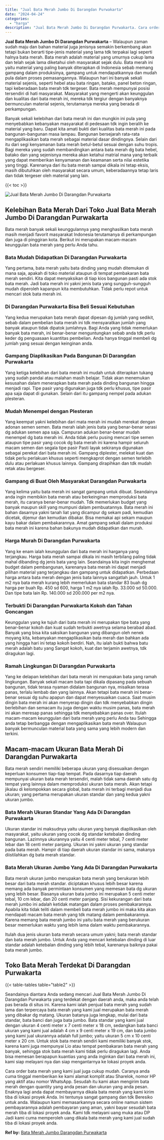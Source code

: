 ```yaml
---
title: "Jual Bata Merah Jumbo Di Darangdan Purwakarta"
date: "2024-04-24"
categories: 
  - "harga"
description: "Jual Bata Merah Jumbo Di Darangdan Purwakarta. Cara order bata merah yang kami jual juga cukup mudah. Caranya anda cuma tinggal memberikan ke kami alamat kom..."
---
```


**Jual Bata Merah Jumbo Di Darangdan Purwakarta** – Walaupun zaman sudah maju dan bahan material juga jenisnya semakin berkembang akan tetapi bukan berarti tipe-jenis material yang lama tdk terpakai lagi seperti halnya bata merah. Bata merah adalah material yang umurnya cukup lama dan telah sejak lama diketahui oleh masyarakat sejak dulu. Bata merah ini yaitu material yang paling banyak diterapkan di Indonesia sebab memang gampang dalam produksinya, gampang untuk mendapatkannya dan mudah pula dalam proses pemasangannya. Walaupun hari ini banyak sekali material sejenis, seperti hebel atau bata ringan, batako, panel beton ringan, tapi keberadaan bata merah tdk tergeser. Bata merah mempunyai posisi tersendiri di hati masyarakat. Masyarakat yang mengerti akan keunggulan dan kualitas dari bata merah ini, mereka tdk tergiur dengan banyaknya bermunculan material sejenis, terutamanya mereka yang berada di perkampungan.

Banyak sekali kelebihan dari bata merah ini dan mungkin ini pula yang menyebabkan kebanyakan masyarakat di pedesaan tdk ingin beralih ke material yang baru. Dapat kita amati bukti dari kualitas bata merah ini pada bangunan-bangunan masa lampau. Bangunan bersejarah rata-rata mengaplikasikan bata merah sebagai material dasar dindingnya. Selain dari itu dari segi kenyamanan bata merah betul-betul sesuai dengan suhu tropis. Bagi mereka yang sudah membandingkan antara bata merah dg bata hebel, batako dan yang sejenisnya mereka akan ketahui matrial mana yang terbaik yang dapat memberikan kenyamanan dan keamanan serta nilai estetika yang tinggi. Karenanya dari itu bata merah sampai dikala ini tetap eksis, masih dibutuhkan oleh masyarakat secara umum, keberadaannya tetap laris dan tidak tergeser oleh material yang lain.

{{< toc >}}

![Jual Bata Merah Jumbo Di Darangdan Purwakarta](/images/jual-bata-merah-10.png)

## Kelebihan Bata Merah Dari Toko Jual Bata Merah Jumbo Di Darangdan Purwakarta

Bata merah banyak sekali keunggulannya yang menghasilkan bata merah masih menjadi favorit masyarakat Indonesia terutamanya di perkampungan dan juga di pinggiran kota. Berikut ini merupakan macam-macam keunggulan bata merah yang perlu Anda tahu.

### Bata Mudah Didapatkan Di Darangdan Purwakarta

Yang pertama, bata merah yaitu bata dinding yang mudah ditemukan di mana saja, apakah di toko material ataupun di tempat pembakaran bata merah sendiri. Kita dapat menyaksikan di tiap kios bangunan pasti ada stok bata merah. Jadi bata merah ini yakni jenis bata yang sungguh-sungguh mudah diperoleh kapanpun kita membutuhkan. Tidak perlu repot untuk mencari stok bata merah ini.

### Di Darangdan Purwakarta Bisa Beli Sesuai Kebutuhan

Yang kedua merupakan bata merah dapat dipesan dg jumlah yang sedikit, sebab dalam pembelian bata merah ini tdk mensyaratkan jumlah yang banyak ataupun tidak dipatok jumlahnya. Bagi Anda yang tidak memerlukan banyak bata merah, ini benar-benar menguntungkan sebab anda tdk perlu keder dg penguasaan kuantitas pembelian. Anda hanya tinggal membeli dg jumlah yang sesuai dengan keinginan anda.

### Gampang Diaplikasikan Pada Bangunan Di Darangdan Purwakarta

Yang ketiga kelebihan dari bata merah ini mudah untuk diterapkan tukang yang sudah pandai atau malahan masih belajar. Tidak akan menemukan kesusahan dalam menerapkan bata merah pada dinding bangunan hingga menjadi rapi. Tipe pasir yang digunakan juga tdk perlu khusus, tipe pasir apa saja dapat di gunakan. Selain dari itu gampang nempel pada adukan plesteran.

### Mudah Menempel dengan Plesteran

Yang keempat yakni kelebihan dari mata merah ini mudah merekat dengan adonan semen semen. Bata merah ialah jenis bata yang benar-benar serasi dg adukan semen apa saja. Campuran adukan benar-benar mudah menempel dg bata merah ini. Anda tidak perlu pusing mencari tipe semen ataupun tipe pasir yang cocok dg bata merah ini karena hampir seluruh macam semen dan segala tipe pasir Pasti layak sekiranya digunakan sebagai perekat dari bata merah ini. Gampang diplester, melekat kuat dan tidak perlu perlakuan khusus seperti mengkaprot dengan semen terlebih dulu atau perlakuan khusus lainnya. Gampang dirapihkan dan tdk mudah retak atau bergeser.

### Gampang di Buat Oleh Masyarakat Darangdan Purwakarta

Yang kelima yaitu bata merah ini sangat gampang untuk dibuat. Seandainya anda ingin membikin bata merah atau berkeinginan memproduksi bata merah, itu caranya benar-benar mudah. Tdk memerlukan budget yang banyak maupun skill yang mumpuni dalam pembuatannya. Bata merah ini bahan dasarnya yakni tanah liat yang dicampur dg sekam padi, kemudian dicetak, dijemur dan kemudian dibakar. Bisa memakai api sekam maupun kayu bakar dalam pembakarannya. Amat gampang sekali dalam produksi bata merah ini karena bahan bakunya mudah didapatkan dan murah.

### Harga Murah Di Darangdan Purwakarta

Yang ke enam ialah keunggulan dari bata merah ini harganya yang terjangkau. Harga bata merah sampai dikala ini masih terbilang paling tidak mahal dibanding dg jenis bata yang lain. Seandainya kita ingin menghemat budget dalam pembangunan, karenanya bata merah ini dapat menjadi pilihan material yang terjangkau dan gampang untuk didapatkan. Perbedaan harga antara bata merah dengan jenis bata lainnya sangatlah jauh. Untuk 1 m2 nya bata merah kurang lebih memerlukan bata standar 83 buah dg harga per buah Rp. 450 sd 600, harga 1 m2 nya ialah Rp. 33.000 sd 50.000. Dan tipe bata lain Rp. 140.000 sd 200.000 per m2 nya.

### Terbukti Di Darangdan Purwakarta Kokoh dan Tahan Goncangan

Keunggulan yang ke tujuh dari bata merah ini merupakan tipe bata yang benar-benar kokoh dan kuat sudah terbukti awetnya selama berabad abad. Banyak yang bisa kita saksikan bangunan yang dibangun oleh nenek moyang kita, kebanyakan mengaplikasikan bata merah dan bahkan ada yang hingga hari ini tetap kokoh berdiri. Nah, itu ialah bukti bahwa batu merah adalah batu yang Sangat kokoh, kuat dan terjamin awetnya, tdk diragukan lagi.

### Ramah Lingkungan Di Darangdan Purwakarta

Yang ke delapan kelebihan dari bata merah ini merupakan bata yang ramah lingkungan. Banyak sekali macam bata tapi dikala dipasang pada sebuah bangunan, tidak terasa nyaman didalam bangunan nya, misalkan terasa panas, terlalu lembab dan yang lainnya. Akan tetapi bata merah ini benar-benar sesuai dg suhu apapun dan dapat menyesuaikan cuaca. Saat musim dingin bata merah ini akan menyerap dingin dan tdk menyebabkan dingin berlebihan dan semacam itu juga dengan waktu musim panas, bata merah ini akan meresap panas sehingga tdk menyebabkan panas over. Itulah macam-macam keunggulan dari bata merah yang perlu Anda tau Sehingga anda tetap berbangga dengan mengaplikasikan bata merah Walaupun banyak bermunculan material bata yang sama yang lebih modern dan terkini.

## Macam-macam Ukuran Bata Merah Di Darangdan Purwakarta

Bata merah sendiri memiliki beberapa ukuran yang disesuaikan dengan keperluan konsumen tiap-tiap tempat. Pada dasarnya tiap daerah mempunyai ukuran bata merah tersendiri, malah tidak sama daerah satu dg tempat yang lainnya dalam memproduksi ukuran bata merah. Akan tetapi jikalau di kelompokkan secara global, bata merah ini terbagi menjadi dua ukuran; yang pertama merupakan ukuran standar dan yang kedua yakni ukuran jumbo.

### Bata Merah Ukuran Standar Yang Ada Di Darangdan Purwakarta

Ukuran standar ini maksudnya yaitu ukuran yang banyak diaplikasikan oleh masyarakat, yaitu ukuran yang cocok dg standar ketebalan dinding bangunan. Lazimnya ukurannya yaitu 4 centi meter tebal, 7 centi meter lebar dan 18 centi meter panjang. Ukuran ini yakni ukuran yang standar pada bata merah. Hampir di tiap daerah ukuran standar ini sama, makanya diistilahkan dg bata merah standar.

### Bata Merah Ukuran Jumbo Yang Ada Di Darangdan Purwakarta

Bata merah ukuran jumbo merupakan bata merah yang berukuran lebih besar dari bata merah standar. diciptakan khusus lebih besar karena memang ada banyak permintaan konsumen yang memesan bata dg ukuran yang lebih besar. Biasanya ukuran bata jumbo ini merupakan 5 centi meter tebal, 10 cm lebar, dan 20 centi meter panjang. Sisi kekurangan dari bata merah jumbo ini adalah ketidak matangan dalam proses pembakarannya. Apabila kita tidak teliti dalam membeli bata merah jumbo ini maka kita akan mendapati macam bata merah yang tdk matang dalam pembakarannya. Karena memang bata merah jumbo ini yaitu bata merah yang berukuran besar memerlukan waktu yang lebih lama dalam waktu pembakarannya.

Itulah dua jenis ukuran bata merah secara umum yakni; bata merah standar dan bata merah jumbo. Untuk Anda yang mencari ketebalan dinding di luar standar adalah ketebalan dinding yang lebih tebal, karenanya baiknya pakai bata merah jumbo.

## Toko Bata Merah Terdekat Di Darangdan Purwakarta

{{< table-tables table="table2" >}}

Seandainya diantara Anda sedang mencari Jual Bata Merah Jumbo Di Darangdan Purwakarta yang terdekat dengan daerah anda, maka anda telah pas berada di situs ini. Karena kami ialah penjual bata merah yang sudah lama dan terpercaya bata merah yang kami jual merupakan bata merah yang dibakar dg matang. Ukuran batanya juga lengkap, mulai dari bata standar, bata banci dan juga bata jumbo. Bata standar yang kami jual dengan ukuran 4 centi meter x 7 centi meter x 18 cm, sedangkan bata banci ukuran yang kami jual adalah 4 cm x 9 centi meter x 19 cm, dan bata jumbo yang kami jual ukurannya adalah full jumbo; yaitu ukuran 5 cm x 10 centi meter x 20 cm. Untuk stok bata merah sendiri kami memiliki banyak stok, karena kami juga mempunyai Lio atau tempat pembakaran bata merah yang banyak, sehingga stok bata merah kami tidak perlu diragukan lagi. Anda bisa memesan berapapun kuantias yang anda inginkan dari bata merah ini, kami siap melayani nya dan siap mengantarnya ke lokasi proyek anda.

Cara order bata merah yang kami jual juga cukup mudah. Caranya anda cuma tinggal memberikan ke kami alamat komplit atau Sharelok, nomor HP yang aktif atau nomor WhatsApp. Sesudah itu kami akan mengirim bata merah dengan quantity yang anda pesan dan ukuran yang anda pesan. Enaknya lagi anda dapat membayarnya dikala bata merah yang kami kirim tiba di lokasi proyek Anda. Ini tentunya sangat gampang dan tdk Beresiko untuk anda. Walaupun kami memasarkannya secara online namun sistem pembayarannya adalah pembayaran yang aman, yakni bayar sesudah bata merah tiba di lokasi proyek anda. Kami tdk melayani uang muka atau DP Jadi kami cuma memperoleh uang dikala bata merah yang kami jual sudah tiba di lokasi proyek anda.

**Ref by:** [Bata Merah Jumbo Darangdan Purwakarta](https://id.wikipedia.org/wiki/Bata)
